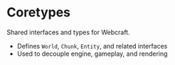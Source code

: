 # Coretypes

Shared interfaces and types for Webcraft.

- Defines `World`, `Chunk`, `Entity`, and related interfaces
- Used to decouple engine, gameplay, and rendering
